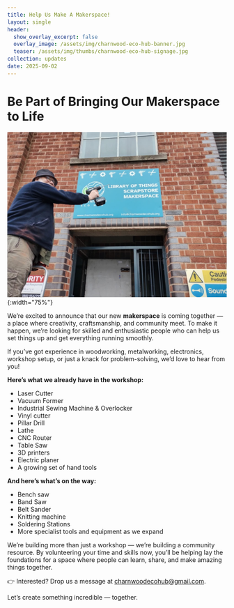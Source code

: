 ```yaml
---
title: Help Us Make A Makerspace!
layout: single
header:
  show_overlay_excerpt: false
  overlay_image: /assets/img/charnwood-eco-hub-banner.jpg
  teaser: /assets/img/thumbs/charnwood-eco-hub-signage.jpg
collection: updates
date: 2025-09-02
---
```

# Be Part of Bringing Our Makerspace to Life

![Makerspace signage going up](/assets/img/charnwood-eco-hub-signage.jpg){:width="75%"}

We’re excited to announce that our new **makerspace** is coming together — a place where creativity, craftsmanship, and community meet. To make it happen, we’re looking for skilled and enthusiastic people who can help us set things up and get everything running smoothly.

If you’ve got experience in woodworking, metalworking, electronics, workshop setup, or just a knack for problem-solving, we’d love to hear from you!

**Here’s what we already have in the workshop:**

- Laser Cutter
- Vacuum Former
- Industrial Sewing Machine & Overlocker
- Vinyl cutter
- Pillar Drill
- Lathe
- CNC Router
- Table Saw
- 3D printers
- Electric planer
- A growing set of hand tools

**And here’s what’s on the way:**

- Bench saw
- Band Saw
- Belt Sander
- Knitting machine
- Soldering Stations
- More specialist tools and equipment as we expand

We’re building more than just a workshop — we’re building a community resource. By volunteering your time and skills now, you’ll be helping lay the foundations for a space where people can learn, share, and make amazing things together.

👉 Interested? Drop us a message at [charnwoodecohub@gmail.com](mailto:charnwoodecohub@gmail.com).

Let’s create something incredible — together.

